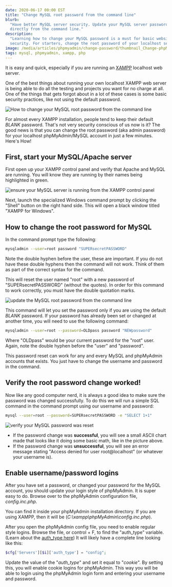 ```yaml
---
date: 2020-06-17 00:00 EST
title: "Change MySQL root password from the command line"
blurb:
  "Have better MySQL server security. Update your MySQL server password,
  directly from the command line."
description:
  "Learning how to change your MySQL password is a must for basic website
  security. For starters, change the root password of your localhost server."
image: /media/articles/phpmyadmin/change-password/thumbnail_Change-phpMyAdmin-and-MySQL-account-passwords.png
tags: mysql, phpmyadmin, xampp, php
---
```


It is easy and quick, especially if you are running an
[XAMPP](https://www.apachefriends.org/) localhost web server.

One of the best things about running your own localhost XAMPP web server is
being able to do all the testing and projects you want for no charge at all. One
of the things that gets forgot about in a lot of these cases is some basic
security practices, like not using the default password.

![How to change your MySQL root password from the command line](/media/articles/phpmyadmin/change-password/thumbnail_Change-phpMyAdmin-and-MySQL-account-passwords.png)

For almost every XAMPP installation, people tend to keep their default _BLANK_
password. That's not very security conscious of us now is it? The good news is
that you can change the root password (aka admin password) for your localhost
phpMyAdmin/MySQL account in just a few minutes. Here's How!

## First, start your MySQL/Apache server

First open up your XAMPP control panel and verify that Apache and MySQL are
running. You will know they are running by their names being highlighted in
green.

![ensure your MySQL server is running from the XAMPP control panel](/media/articles/phpmyadmin/change-password/Change-mysql-Password-in-Xampp.png)

Next, launch the specialized Windows command prompt by clicking the "Shell"
button on the right hand side. This will open a black window titled "XAMPP for
Windows".

## How to change the root password for MySQL

In the command prompt type the following:

```bash
mysqladmin --user=root password "SUPERsecretPASSWORD"
```

<Callout>

Note the double hyphen before the user, these are important. If you do not have
these double hyphens then the command will not work. Think of them as part of
the correct syntax for the command.

</Callout>

This will reset the user named "root" with a new password of
"SUPERsecretPASSWORD" (without the quotes). In order for this command to work
correctly, you must have the double quotation marks.

![update the MySQL root password from the command line](/media/articles/phpmyadmin/change-password/Change-mysql-Password-in-Xampp-2.png)

This command will let you set the password only if you are using the default
_BLANK_ password. If your password has already been set or changed at another
time, you will need to use the following command:

```bash
mysqladmin --user=root --password=OLDpass password "NEWpassword"
```

Where "OLDpass" would be your current password for the "root" user. Again, note
the double hyphen before the "user" and "password".

This password reset can work for any and every MySQL and phpMyAdmin accounts
that exists. You just have to change the username and password in the command.

## Verify the root password change worked!

Now like any good computer nerd, it is always a good idea to make sure the
password was changed successfully. To do this we will run a simple SQL command
in the command prompt using our username and password:

```bash
mysql --user=root --password=SUPERsecretPASSWORD -e "SELECT 1+1"
```

![verify your MySQL password was reset](/media/articles/phpmyadmin/change-password/Change-mysql-Password-in-Xampp-3-1024x372.png)

- If the password change was **successful**, you will see a small ASCII chart
  made that looks like it doing some basic math, like in the picture above.
- If the password change was **unsuccessful**, you will see an error message
  stating "Access denied for user root@localhost" (or whatever your username
  is).

## Enable username/password logins

After you have set a password, or changed your password for the MySQL account,
you should update your login style of phpMyAdmin. It is super easy to do. Browse
over to the phpMyAdmin configuration file, _config.inc.php_.

You can find it inside your phpMyAdmin installation directory. If you are using
XAMPP, then it will be (_C:\xampp\phpMyAdmin\config.inc.php_).

After you open the phpMyAdmin config file, you need to enable regular style
logins. Browse the file, or control + F, to find the "auth_type" variable.
(Learn about the
[auth_type here](https://docs.phpmyadmin.net/en/latest/config.html)) It will
likely have a complete line looking like this:

```php
$cfg['Servers'][$i]['auth_type'] = "config";
```

Update the value of the "_auth_type_" and set it equal to "_cookie_". By setting
this, you will enable cookie logins for phpMyAdmin. This way you will be able to
login using the phpMyAdmin login form and entering your username and password.
